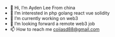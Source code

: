 - 👋 Hi, I’m Ayden Lee From china
- 👀 I’m interested in php golang react vue solidity
- 🌱 I’m currently working on web3
- 💞️ I’m looking forward a remote web3 job
- 📫 How to reach me coiiasd88@gmail.com

<!---
coffiasd/coffiasd is a ✨ special ✨ repository because its `README.md` (this file) appears on your GitHub profile.
You can click the Preview link to take a look at your changes.
--->
